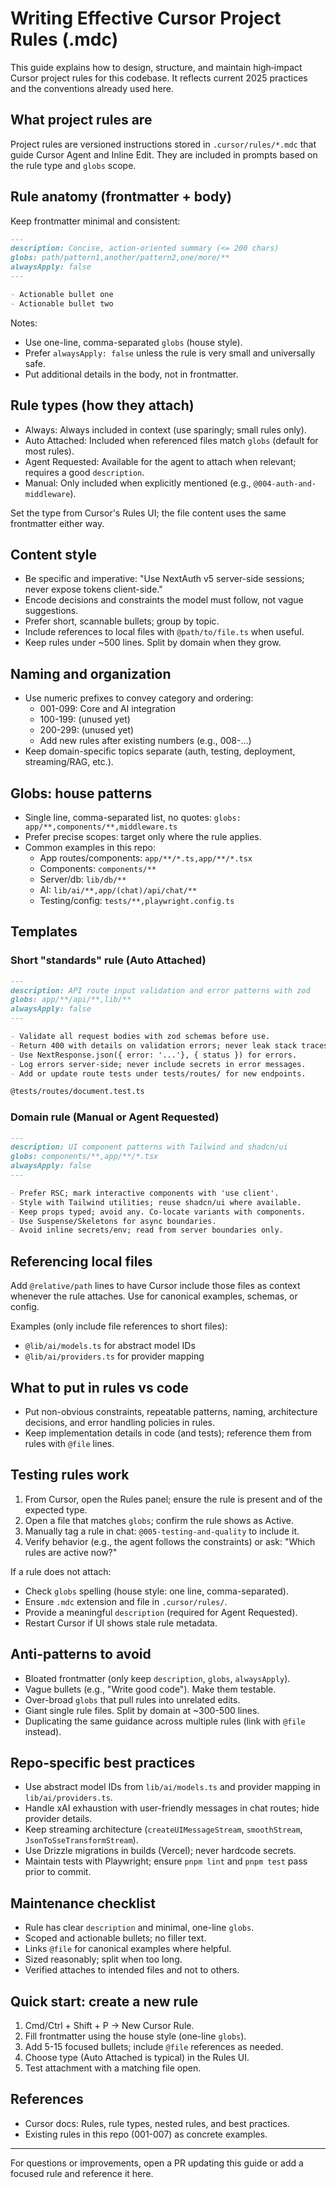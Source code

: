 # Writing Effective Cursor Project Rules (.mdc)

This guide explains how to design, structure, and maintain high‑impact Cursor project rules for this codebase. It reflects current 2025 practices and the conventions already used here.

## What project rules are
Project rules are versioned instructions stored in `.cursor/rules/*.mdc` that guide Cursor Agent and Inline Edit. They are included in prompts based on the rule type and `globs` scope.

## Rule anatomy (frontmatter + body)
Keep frontmatter minimal and consistent:

```md
---
description: Concise, action-oriented summary (<= 200 chars)
globs: path/pattern1,another/pattern2,one/more/**
alwaysApply: false
---

- Actionable bullet one
- Actionable bullet two
```

Notes:
- Use one-line, comma-separated `globs` (house style).
- Prefer `alwaysApply: false` unless the rule is very small and universally safe.
- Put additional details in the body, not in frontmatter.

## Rule types (how they attach)
- Always: Always included in context (use sparingly; small rules only).
- Auto Attached: Included when referenced files match `globs` (default for most rules).
- Agent Requested: Available for the agent to attach when relevant; requires a good `description`.
- Manual: Only included when explicitly mentioned (e.g., `@004-auth-and-middleware`).

Set the type from Cursor's Rules UI; the file content uses the same frontmatter either way.

## Content style
- Be specific and imperative: "Use NextAuth v5 server-side sessions; never expose tokens client-side."
- Encode decisions and constraints the model must follow, not vague suggestions.
- Prefer short, scannable bullets; group by topic.
- Include references to local files with `@path/to/file.ts` when useful.
- Keep rules under ~500 lines. Split by domain when they grow.

## Naming and organization
- Use numeric prefixes to convey category and ordering:
  - 001-099: Core and AI integration
  - 100-199: (unused yet)
  - 200-299: (unused yet)
  - Add new rules after existing numbers (e.g., 008-...)
- Keep domain-specific topics separate (auth, testing, deployment, streaming/RAG, etc.).

## Globs: house patterns
- Single line, comma-separated list, no quotes: `globs: app/**,components/**,middleware.ts`
- Prefer precise scopes: target only where the rule applies.
- Common examples in this repo:
  - App routes/components: `app/**/*.ts,app/**/*.tsx`
  - Components: `components/**`
  - Server/db: `lib/db/**`
  - AI: `lib/ai/**,app/(chat)/api/chat/**`
  - Testing/config: `tests/**,playwright.config.ts`

## Templates

### Short "standards" rule (Auto Attached)
```md
---
description: API route input validation and error patterns with zod
globs: app/**/api/**,lib/**
alwaysApply: false
---

- Validate all request bodies with zod schemas before use.
- Return 400 with details on validation errors; never leak stack traces.
- Use NextResponse.json({ error: '...'}, { status }) for errors.
- Log errors server-side; never include secrets in error messages.
- Add or update route tests under tests/routes/ for new endpoints.

@tests/routes/document.test.ts
```

### Domain rule (Manual or Agent Requested)
```md
---
description: UI component patterns with Tailwind and shadcn/ui
globs: components/**,app/**/*.tsx
alwaysApply: false
---

- Prefer RSC; mark interactive components with 'use client'.
- Style with Tailwind utilities; reuse shadcn/ui where available.
- Keep props typed; avoid any. Co-locate variants with components.
- Use Suspense/Skeletons for async boundaries.
- Avoid inline secrets/env; read from server boundaries only.
```

## Referencing local files
Add `@relative/path` lines to have Cursor include those files as context whenever the rule attaches. Use for canonical examples, schemas, or config.

Examples (only include file references to short files):
- `@lib/ai/models.ts` for abstract model IDs
- `@lib/ai/providers.ts` for provider mapping


## What to put in rules vs code
- Put non-obvious constraints, repeatable patterns, naming, architecture decisions, and error handling policies in rules.
- Keep implementation details in code (and tests); reference them from rules with `@file` lines.

## Testing rules work
1. From Cursor, open the Rules panel; ensure the rule is present and of the expected type.
2. Open a file that matches `globs`; confirm the rule shows as Active.
3. Manually tag a rule in chat: `@005-testing-and-quality` to include it.
4. Verify behavior (e.g., the agent follows the constraints) or ask: "Which rules are active now?"

If a rule does not attach:
- Check `globs` spelling (house style: one line, comma-separated).
- Ensure `.mdc` extension and file in `.cursor/rules/`.
- Provide a meaningful `description` (required for Agent Requested).
- Restart Cursor if UI shows stale rule metadata.

## Anti-patterns to avoid
- Bloated frontmatter (only keep `description`, `globs`, `alwaysApply`).
- Vague bullets (e.g., "Write good code"). Make them testable.
- Over-broad `globs` that pull rules into unrelated edits.
- Giant single rule files. Split by domain at ~300-500 lines.
- Duplicating the same guidance across multiple rules (link with `@file` instead).

## Repo-specific best practices
- Use abstract model IDs from `lib/ai/models.ts` and provider mapping in `lib/ai/providers.ts`.
- Handle xAI exhaustion with user-friendly messages in chat routes; hide provider details.
- Keep streaming architecture (`createUIMessageStream`, `smoothStream`, `JsonToSseTransformStream`).
- Use Drizzle migrations in builds (Vercel); never hardcode secrets.
- Maintain tests with Playwright; ensure `pnpm lint` and `pnpm test` pass prior to commit.

## Maintenance checklist
- Rule has clear `description` and minimal, one-line `globs`.
- Scoped and actionable bullets; no filler text.
- Links `@file` for canonical examples where helpful.
- Sized reasonably; split when too long.
- Verified attaches to intended files and not to others.

## Quick start: create a new rule
1. Cmd/Ctrl + Shift + P -> New Cursor Rule.
2. Fill frontmatter using the house style (one-line `globs`).
3. Add 5-15 focused bullets; include `@file` references as needed.
4. Choose type (Auto Attached is typical) in the Rules UI.
5. Test attachment with a matching file open.

## References
- Cursor docs: Rules, rule types, nested rules, and best practices.
- Existing rules in this repo (001-007) as concrete examples.

---
For questions or improvements, open a PR updating this guide or add a focused rule and reference it here.
